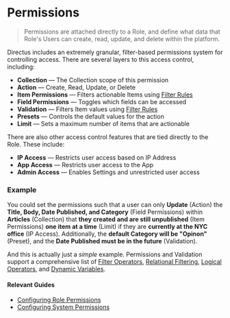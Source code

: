 # Permissions

> Permissions are attached directly to a Role, and define what data that Role's Users can create, read, update, and
> delete within the platform.

Directus includes an extremely granular, filter-based permissions system for controlling access. There are several
layers to this access control, including:

- **Collection** — The Collection scope of this permission
- **Action** — Create, Read, Update, or Delete
- **Item Permissions** — Filters actionable Items using [Filter Rules](/reference/filter-rules/)
- **Field Permissions** — Toggles which fields can be accessed
- **Validation** — Filters Item values using [Filter Rules](/reference/filter-rules/)
- **Presets** — Controls the default values for the action
- **Limit** — Sets a maximum number of items that are actionable

There are also other access control features that are tied directly to the Role. These include:

- **IP Access** — Restricts user access based on IP Address
- **App Access** — Restricts user access to the App
- **Admin Access** — Enables Settings and unrestricted user access

### Example

You could set the permissions such that a user can only **Update** (Action) the **Title, Body, Date Published, and
Category** (Field Permissions) within **Articles** (Collection) that **they created and are still unpublished** (Item
Permissions) **one item at a time** (Limit) if they are **currently at the NYC office** (IP Access). Additionally, the
**default Category will be "Opinon"** (Preset), and the **Date Published must be in the future** (Validation).

And this is actually just a _simple_ example. Permissions and Validation support a comprehensive list of
[Filter Operators](/reference/filter-rules/#filter-operators),
[Relational Filtering](/reference/filter-rules/#filter-relational),
[Logical Operators](/reference/filter-rules/#logical-operators), and
[Dynamic Variables](/reference/filter-rules/#dynamic-variables).

#### Relevant Guides

- [Configuring Role Permissions](/guides/permissions/#configuring-role-permissions)
- [Configuring System Permissions](/guides/permissions/#configuring-system-permissions)
